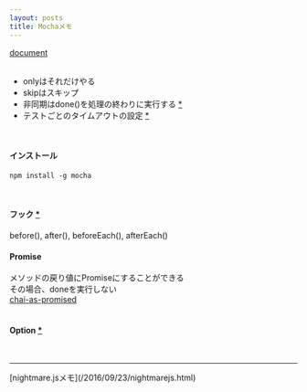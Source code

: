 ```yaml
---
layout: posts
title: Mochaメモ 
---
```

[document](https://mochajs.org/)  
<br>

* onlyはそれだけやる  
* skipはスキップ  
* 非同期はdone()を処理の終わりに実行する [\*](https://mochajs.org/#asynchronous-code)
* テストごとのタイムアウトの設定 [\*](https://mochajs.org/#timeouts)
<br>

#### インストール

```
npm install -g mocha
```
<br>

#### フック [\*](https://mochajs.org/#hooks)
before(), after(), beforeEach(), afterEach()
<br>

#### Promise
メソッドの戻り値にPromiseにすることができる  
その場合、doneを実行しない  
[chai-as-promised](https://github.com/domenic/chai-as-promised)  
<br>

#### Option [\*](https://mochajs.org/#usage)  
<br>

<hr>
[nightmare.jsメモ](/2016/09/23/nightmarejs.html)
